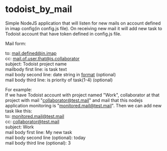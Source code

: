 # todoist_by_mail
Simple NodeJS application that will listen for new mails on account defined in imap config(in config.js file). On receiving new mail it will add new task to Todoist account that have token defined in config.js file.

Mail form:

to: mail.defined@in.imap  
cc: mail.of.user.that@is.collaborator  
subject: Todoist project name  
mailbody first line: is task text  
mail body second line:  date string in [format](https://todoist.com/Help/DatesTimes) (optional)   
mail body third line: is priority of task(1-4) (optional)  

For example:  
If we have Todoist account with project named "Work", collaborator at that project with mail "collaborator@test.mail" and mail that this nodejs application monitoring is "monitored.mail@test.mail". Then we can add new task like this:    
to: monitored.mail@test.mail  
cc: collaborator@test.mail  
subject: Work  
mail body first line: My new task  
mail body second line (optional): today  
mail body third line (optional): 3  
